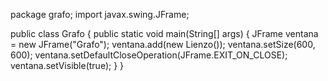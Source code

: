 package grafo;
import javax.swing.JFrame;

public class Grafo {
    public static void main(String[] args) {
        JFrame ventana = new JFrame("Grafo");
        ventana.add(new Lienzo());
        ventana.setSize(600, 600);
        ventana.setDefaultCloseOperation(JFrame.EXIT_ON_CLOSE);
        ventana.setVisible(true);
    }
}

